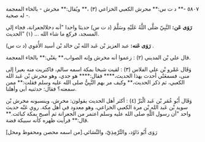 ٥٨٠٧ -** د ت س:** محرش الكعبي الخزاعي (٣) ،** ويُقال:** مخرش - بالخاء المعجمة - له صحبة.

**رَوَى عَن:** النَّبِيّ صَلَّى اللَّهُ عَلَيْهِ وسَلَّمَ (د ت س) حديثا واحدا "أنه دخلالجعرانة، فجاء إلي المسجد، فركع ما شاء الله ... (١) "الحديث.

**رَوَى عَنه:** عبد العزيز بْن عَبد الله بْن خالد بْن أسيد الأُمَوِي (د ت س) .

قال علي بْن المديني (٢) : زعموا أنه مخرش وإنه الصواب،** يعَنْي:** بالخاء المعجمة.

وَقَال عَمْرو بْن علي الفلاس (٣) : لقيت شيخا بمكة اسمه سالم، فاكتريت منه بعيرا إلى منى، فسمعَنْي أحدث بهذا الحديث،**** فقال:**** هو جدي، وهو محرش بْن عَبد الله الكعبي، ثم ذكر الحديث،** وكيف مر بهم النَّبِيُّ صلى الله عليه وسلم فقلت:** ممن سمعته؟ فقال: حدثنيه أبي وأهلنا.

وَقَال أَبُو عُمَر بْن عَبد الْبَرِّ (٤) : أكثر أهل الحديث يقولون: مخرش، وينسبونه مخرش بْن سويد بْن عَبد الله بْن مرة الكعبي الخزاعي، وهو معدود في أهل مكة. روي عَنْه حديث واحد "أن رسول اللَّهِ صلى الله عليه وسلم اعتمر من الجعرانة ثم أصبح بمكة كبائت.** قال:** فرأيت ظهره كأنه سبيكة فضة.

رَوَى أَبُو دَاوُد، والتِّرْمِذِيّ، والنَّسَائي.[من اسمه محصن ومحفوظ ومحل]